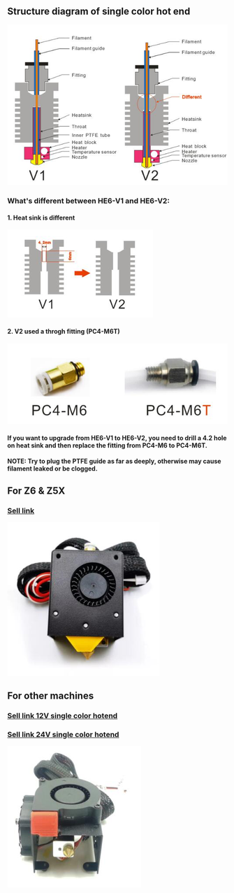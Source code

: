 ## Structure diagram of single color hot end
![](HE6_1.jpg)

### What's different between HE6-V1 and HE6-V2:  
#### 1. Heat sink is different
![](HE6_2.jpg)
#### 2. V2 used a throgh fitting (PC4-M6T)
![](HE6_3.jpg)
#### If you want to upgrade from HE6-V1 to HE6-V2, you need to drill a 4.2 hole on heat sink and then replace the fitting from PC4-M6 to PC4-M6T.
#### NOTE: Try to plug the PTFE guide as far as deeply, otherwise may cause filament leaked or be clogged.

## For Z6 & Z5X
### [Sell link](https://www.aliexpress.com/item/1005001274803204.html)
![](PHS_Z6.jpg)  

## For other machines
### [Sell link 12V single color hotend](https://www.aliexpress.com/item/1005001274803204.html)  
### [Sell link 24V single color hotend](https://www.aliexpress.com/item/1005001275334841.html)
![](PHS.jpg)    